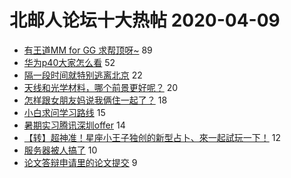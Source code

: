 # 北邮人论坛十大热帖 2020-04-09

- [有王道MM for GG  求帮顶呀~](https://bbs.byr.cn/article/Friends/1956881) 89
- [华为p40大家怎么看](https://bbs.byr.cn/article/Talking/6190709) 52
- [隔一段时间就特别逃离北京](https://bbs.byr.cn/article/WorkLife/1142834) 22
- [天线和光学材料，哪个前景更好呢？](https://bbs.byr.cn/article/AimGraduate/1184935) 20
- [怎样跟女朋友妈说我俩住一起了？](https://bbs.byr.cn/article/Feeling/3142362) 18
- [小白求问学习路线](https://bbs.byr.cn/article/Java/63518) 15
- [暑期实习腾讯深圳offer](https://bbs.byr.cn/article/Job/2083886) 14
- [【转】超神准！星座小王子独创的新型占卜、來一起試玩一下！](https://bbs.byr.cn/article/Constellations/326533) 12
- [服务器被人搞了](https://bbs.byr.cn/article/BUPTNet/103664) 10
- [论文答辩申请里的论文提交](https://bbs.byr.cn/article/Paper/39617) 9


